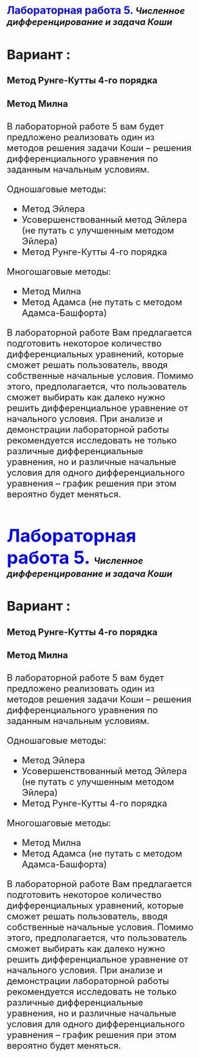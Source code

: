 
# <strong> <span style="color:blue"> Лабораторная работа 5.</strong> <font size="5" > _Численное дифференцирование и задача Коши_  
## Вариант :
 #### Метод Рунге-Кутты 4-го порядка
 #### Метод Милна

  В лабораторной работе 5 вам будет предложено реализовать один из методов решения задачи Коши – решения дифференциального уравнения по заданным начальным условиям.

Одношаговые методы:
* Метод Эйлера
* Усовершенствованный метод Эйлера (не путать с улучшенным методом
Эйлера)
* Метод Рунге-Кутты 4-го порядка

Многошаговые методы:
* Метод Милна
* Метод Адамса (не путать с методом Адамса-Башфорта)

В лабораторной работе Вам предлагается подготовить некоторое количество дифференциальных уравнений, которые сможет решать пользователь, вводя собственные начальные условия. Помимо этого, предполагается, что пользователь сможет выбирать как далеко нужно решить дифференциальное уравнение от начального условия. При анализе и демонстрации лабораторной работы рекомендуется исследовать не только различные дифференциальные уравнения, но и различные начальные условия для одного дифференциального уравнения – график решения при этом вероятно будет меняться.



# <strong> <span style="color:blue"> Лабораторная работа 5.</strong> <font size="5" > _Численное дифференцирование и задача Коши_  
## Вариант :
 #### Метод Рунге-Кутты 4-го порядка
 #### Метод Милна

  В лабораторной работе 5 вам будет предложено реализовать один из методов решения задачи Коши – решения дифференциального уравнения по заданным начальным условиям.

Одношаговые методы:
* Метод Эйлера
* Усовершенствованный метод Эйлера (не путать с улучшенным методом
Эйлера)
* Метод Рунге-Кутты 4-го порядка

Многошаговые методы:
* Метод Милна
* Метод Адамса (не путать с методом Адамса-Башфорта)

В лабораторной работе Вам предлагается подготовить некоторое количество дифференциальных уравнений, которые сможет решать пользователь, вводя собственные начальные условия. Помимо этого, предполагается, что пользователь сможет выбирать как далеко нужно решить дифференциальное уравнение от начального условия. При анализе и демонстрации лабораторной работы рекомендуется исследовать не только различные дифференциальные уравнения, но и различные начальные условия для одного дифференциального уравнения – график решения при этом вероятно будет меняться.


